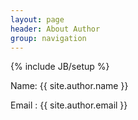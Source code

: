 ```yaml
---
layout: page
header: About Author
group: navigation
---
```

{% include JB/setup %}

Name: {{ site.author.name }}

Email : {{ site.author.email }}
